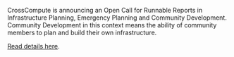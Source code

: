 CrossCompute is announcing an Open Call for Runnable Reports in Infrastructure Planning, Emergency Planning and Community Development. Community Development in this context means the ability of community members to plan and build their own infrastructure.

[Read details here](https://forum.crosscompute.com/t/open-call-for-runnable-reports-in-infrastructure-planning-emergency-planning-community-development/157).
